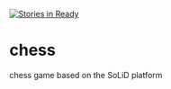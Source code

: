 [![Stories in Ready](https://badge.waffle.io/melvincarvalho/chess.png?label=ready&title=Ready)](https://waffle.io/melvincarvalho/chess)
# chess
chess game based on the SoLiD platform
